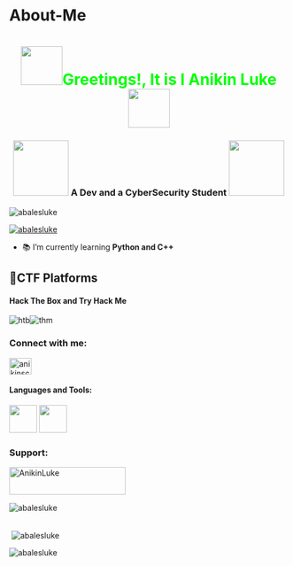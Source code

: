 # About-Me
### <h1 align="center" style="color:lime"><img src="https://github.com/abalesluke/abalesluke/blob/main/logo/virus.gif" height="70px" width="75px">Greetings!, It is I Anikin Luke<img src="https://github.com/abalesluke/abalesluke/blob/main/logo/virus.gif" height="70px" width="75px">
</h1>
<h3 align="center"><img src="https://github.com/abalesluke/abalesluke/blob/main/logo/rainbows%20cubes.gif" height="100px" width="100px"> A Dev and a CyberSecurity Student <img src="https://github.com/abalesluke/abalesluke/blob/main/logo/rainbows%20cubes.gif" height="100px" width="100px"></h3>

<p align="left"> <img src="https://komarev.com/ghpvc/?username=abalesluke&label=Profile%20views&color=0e75b6&style=flat" alt="abalesluke" /> </p>

<p align="left"> <a href="https://github.com/ryo-ma/github-profile-trophy"><img src="https://github-profile-trophy.vercel.app/?username=abalesluke" alt="abalesluke" /></a> </p>

- 📚 I’m currently learning **Python and C++**
## 🏁CTF Platforms
#### Hack The Box and Try Hack Me
![htb](http://www.hackthebox.eu/badge/image/407532)![thm](https://github.com/abalesluke/abalesluke/blob/main/ninjutsu354.png)

<h3 align="left">Connect with me:</h3>
<p align="left">
<a href="https://fb.com/anikinscorpion" target="blank"><img align="center" src="https://cdn.jsdelivr.net/npm/simple-icons@3.0.1/icons/facebook.svg" alt="anikinscorpion" height="30" width="40" /></a>
</p>

#### Languages and Tools:

<img src="https://github.com/abalesluke/abalesluke/blob/main/logo/python.png" height="50" width="50"> <img src="https://github.com/abalesluke/abalesluke/blob/main/logo/c%2B%2B.png" height="50" width="50">

<h3 align="left">Support:</h3>
<p><a href="https://www.buymeacoffee.com/AnikinLuke"> <img align="left" src="https://cdn.buymeacoffee.com/buttons/v2/default-yellow.png" height="50" width="210" alt="AnikinLuke" /></a></p><br><br>
<br>
<p><img align="left" src="https://github-readme-stats.vercel.app/api/top-langs?username=abalesluke&show_icons=true&locale=en&layout=compact" alt="abalesluke" /></p>
<br>
<br>

<p>&nbsp;<img align="center" src="https://github-readme-stats.vercel.app/api?username=abalesluke&show_icons=true&locale=en" alt="abalesluke" /></p>

<p><img align="center" src="https://github-readme-streak-stats.herokuapp.com/?user=abalesluke&" alt="abalesluke" /></p>
